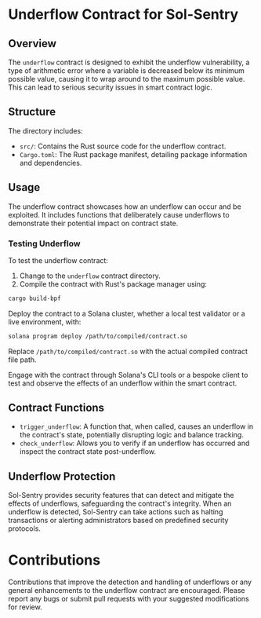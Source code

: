 # Underflow Contract for Sol-Sentry

## Overview

The `underflow` contract is designed to exhibit the underflow vulnerability, a type of arithmetic error where a variable is decreased below its minimum possible value, causing it to wrap around to the maximum possible value. This can lead to serious security issues in smart contract logic.

## Structure

The directory includes:

- `src/`: Contains the Rust source code for the underflow contract.
- `Cargo.toml`: The Rust package manifest, detailing package information and dependencies.

## Usage

The underflow contract showcases how an underflow can occur and be exploited. It includes functions that deliberately cause underflows to demonstrate their potential impact on contract state.

### Testing Underflow

To test the underflow contract:

1. Change to the `underflow` contract directory.
2. Compile the contract with Rust's package manager using:

```bash
cargo build-bpf
```
Deploy the contract to a Solana cluster, whether a local test validator or a live environment, with:

```bash
solana program deploy /path/to/compiled/contract.so
```
Replace `/path/to/compiled/contract.so` with the actual compiled contract file path.

Engage with the contract through Solana's CLI tools or a bespoke client to test and observe the effects of an underflow within the smart contract.

## Contract Functions
- `trigger_underflow`: A function that, when called, causes an underflow in the contract's state, potentially disrupting logic and balance tracking.
- `check_underflow`: Allows you to verify if an underflow has occurred and inspect the contract state post-underflow.

## Underflow Protection
Sol-Sentry provides security features that can detect and mitigate the effects of underflows, safeguarding the contract's integrity. When an underflow is detected, Sol-Sentry can take actions such as halting transactions or alerting administrators based on predefined security protocols.

# Contributions
Contributions that improve the detection and handling of underflows or any general enhancements to the underflow contract are encouraged. Please report any bugs or submit pull requests with your suggested modifications for review.
